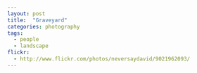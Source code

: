 ```yaml
---
layout: post
title:  "Graveyard"
categories: photography
tags:
  - people 
  - landscape
flickr: 
  - http://www.flickr.com/photos/neversaydavid/9021962093/
---
```


